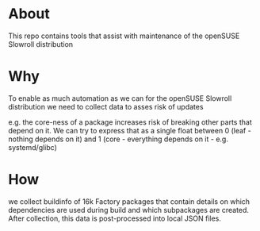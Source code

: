 # About

This repo contains tools that assist with maintenance of the openSUSE Slowroll distribution

# Why

To enable as much automation as we can for the openSUSE Slowroll distribution
we need to collect data to asses risk of updates

e.g. the core-ness of a package increases risk of breaking other parts that depend on it.
We can try to express that as a single float between 0 (leaf - nothing depends on it) and 1 (core - everything depends on it - e.g. systemd/glibc)

# How

we collect buildinfo of 16k Factory packages that contain details on which dependencies are used during build and which subpackages are created.
After collection, this data is post-processed into local JSON files.
